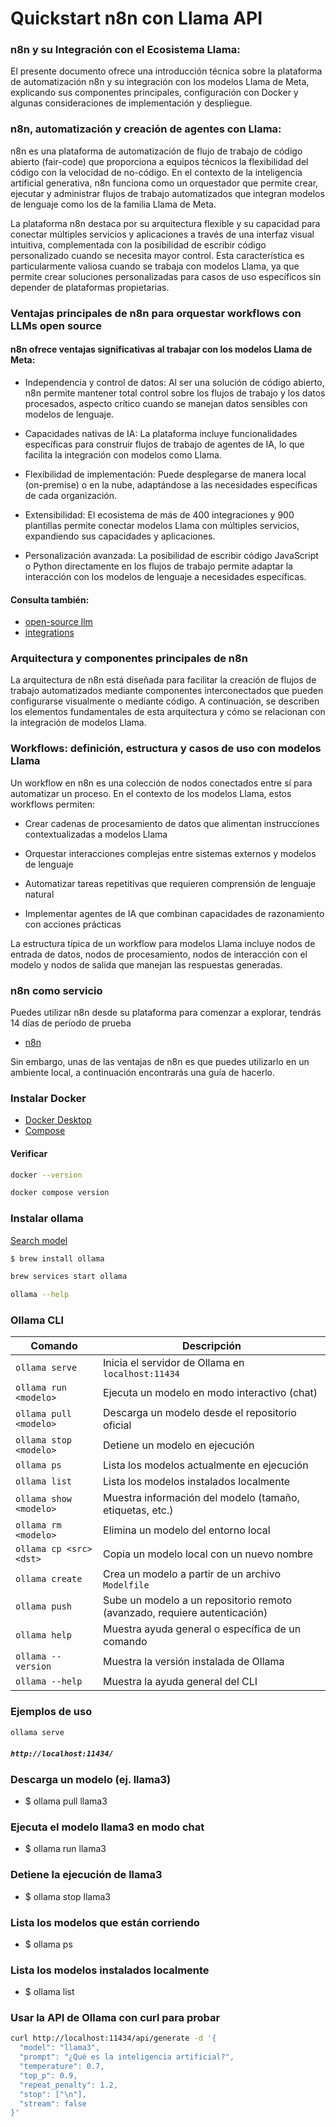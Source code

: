 # Quickstart n8n con Llama API

### n8n y su Integración con el Ecosistema Llama:

El presente documento ofrece una introducción técnica sobre la plataforma de automatización n8n y su integración con los modelos Llama de Meta, explicando sus componentes principales, configuración con Docker y algunas consideraciones de implementación y despliegue.

### n8n, automatización y creación de agentes con Llama:

n8n es una plataforma de automatización de flujo de trabajo de código abierto (fair-code) que proporciona a equipos técnicos la flexibilidad del código con la velocidad de no-código. En el contexto de la inteligencia artificial generativa, n8n funciona como un orquestador que permite crear, ejecutar y administrar flujos de trabajo automatizados que integran modelos de lenguaje como los de la familia Llama de Meta.

La plataforma n8n destaca por su arquitectura flexible y su capacidad para conectar múltiples servicios y aplicaciones a través de una interfaz visual intuitiva, complementada con la posibilidad de escribir código personalizado cuando se necesita mayor control. Esta característica es particularmente valiosa cuando se trabaja con modelos Llama, ya que permite crear soluciones personalizadas para casos de uso específicos sin depender de plataformas propietarias.

### Ventajas principales de n8n para orquestar workflows con LLMs open source

#### n8n ofrece ventajas significativas al trabajar con los modelos Llama de Meta:

- Independencia y control de datos: Al ser una solución de código abierto, n8n permite mantener total control sobre los flujos de trabajo y los datos procesados, aspecto crítico cuando se manejan datos sensibles con modelos de lenguaje.

- Capacidades nativas de IA: La plataforma incluye funcionalidades específicas para construir flujos de trabajo de agentes de IA, lo que facilita la integración con modelos como Llama.

- Flexibilidad de implementación: Puede desplegarse de manera local (on-premise) o en la nube, adaptándose a las necesidades específicas de cada organización.

- Extensibilidad: El ecosistema de más de 400 integraciones y 900 plantillas permite conectar modelos Llama con múltiples servicios, expandiendo sus capacidades y aplicaciones.

- Personalización avanzada: La posibilidad de escribir código JavaScript o Python directamente en los flujos de trabajo permite adaptar la interacción con los modelos de lenguaje a necesidades específicas.

#### Consulta también:
- <a href="https://blog.n8n.io/open-source-llm/" target="_blank">open-source llm</a>
- <a href="https://docs.n8n.io/integrations/" target="_blank">integrations</a>

### Arquitectura y componentes principales de n8n

La arquitectura de n8n está diseñada para facilitar la creación de flujos de trabajo automatizados mediante componentes interconectados que pueden configurarse visualmente o mediante código. A continuación, se describen los elementos fundamentales de esta arquitectura y cómo se relacionan con la integración de modelos Llama.

### Workflows: definición, estructura y casos de uso con modelos Llama

Un workflow en n8n es una colección de nodos conectados entre sí para automatizar un proceso. En el contexto de los modelos Llama, estos workflows permiten:

- Crear cadenas de procesamiento de datos que alimentan instrucciones contextualizadas a modelos Llama

- Orquestar interacciones complejas entre sistemas externos y modelos de lenguaje

- Automatizar tareas repetitivas que requieren comprensión de lenguaje natural

- Implementar agentes de IA que combinan capacidades de razonamiento con acciones prácticas

La estructura típica de un workflow para modelos Llama incluye nodos de entrada de datos, nodos de procesamiento, nodos de interacción con el modelo y nodos de salida que manejan las respuestas generadas.

### n8n como servicio

Puedes utilizar n8n desde su plataforma para comenzar a explorar, tendrás 14 días de período de prueba

- [n8n](https://n8n.io/)

Sin embargo, unas de las ventajas de n8n es que puedes utilizarlo en un ambiente local, a continuación encontrarás una guía de hacerlo.

### Instalar Docker

- [Docker Desktop](https://docs.docker.com/get-started/get-docker/)
- [Compose](https://docs.docker.com/compose/install/)

#### Verificar

```bash
docker --version
```

```bash
docker compose version
```

### Instalar ollama

[Search model](https://ollama.com/search)

```bash
$ brew install ollama
```

```bash
brew services start ollama
```

```bash
ollama --help
```

### Ollama CLI

| Comando                  | Descripción                                                                 |
|--------------------------|-----------------------------------------------------------------------------|
| `ollama serve`           | Inicia el servidor de Ollama en `localhost:11434`                           |
| `ollama run <modelo>`    | Ejecuta un modelo en modo interactivo (chat)                                |
| `ollama pull <modelo>`   | Descarga un modelo desde el repositorio oficial                             |
| `ollama stop <modelo>`   | Detiene un modelo en ejecución                                              |
| `ollama ps`              | Lista los modelos actualmente en ejecución                                  |
| `ollama list`            | Lista los modelos instalados localmente                                     |
| `ollama show <modelo>`   | Muestra información del modelo (tamaño, etiquetas, etc.)                    |
| `ollama rm <modelo>`     | Elimina un modelo del entorno local                                         |
| `ollama cp <src> <dst>`  | Copia un modelo local con un nuevo nombre                                   |
| `ollama create`          | Crea un modelo a partir de un archivo `Modelfile`                           |
| `ollama push`            | Sube un modelo a un repositorio remoto (avanzado, requiere autenticación)   |
| `ollama help`            | Muestra ayuda general o específica de un comando                            |
| `ollama --version`       | Muestra la versión instalada de Ollama                                      |
| `ollama --help`          | Muestra la ayuda general del CLI                                            |

### Ejemplos de uso

```bash
ollama serve
```

##### ```http://localhost:11434/```

### Descarga un modelo (ej. llama3)
- $ ollama pull llama3

### Ejecuta el modelo llama3 en modo chat
- $ ollama run llama3

### Detiene la ejecución de llama3
- $ ollama stop llama3

### Lista los modelos que están corriendo
- $ ollama ps

### Lista los modelos instalados localmente
- $ ollama list

### Usar la API de Ollama con curl para probar

```bash
curl http://localhost:11434/api/generate -d '{
  "model": "llama3",
  "prompt": "¿Qué es la inteligencia artificial?",
  "temperature": 0.7,
  "top_p": 0.9,
  "repeat_penalty": 1.2,
  "stop": ["\n"],
  "stream": false
}'
```


